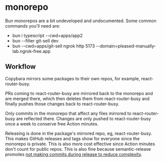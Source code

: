 # monorepo

Bun monorepos are a bit undeveloped and undocumented. Some common commands you'll need are:
* bun i typescript --cwd=apps/app2
* bun --filter git-sell dev
* bun --cwd=apps/git-sell ngrok http 5173 --domain=pleased-manually-lab.ngrok-free.app

## Workflow

Copybara mirrors some packages to their own repos, for example, react-router-busy.

PRs coming to react-router-busy are mirrored back to the monorepo and are merged there, which then deletes them from react-router-busy and finally pushes those changes back to react-router-busy.

Only commits in the monorepo that affect any files mirrored to react-router-busy are reflected there. Changes are only pushed to react-router-busy once a week to conserve free Action minutes.

Releasing is done in the package's mirrored repo, eg, react-router-busy. This makes GitHub releases and tags show for everyone since the monorepo is private. This is also more cost effective since Action minutes don't count for public repos. This is also fine because semantic-release promotes [not making commits during release to reduce complexity](https://semantic-release.gitbook.io/semantic-release/support/faq#making-commits-during-the-release-process-adds-significant-complexity).
